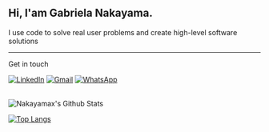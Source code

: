 
 ## Hi, I'am Gabriela Nakayama.

I use code to solve real user problems and create high-level software solutions
_____________________________________________________________________________________________________________________________________________________

Get in touch

[![LinkedIn](https://img.shields.io/badge/LinkedIn-0077B5?style=for-the-badge&logo=linkedin&logoColor=white)](https://www.linkedin.com/in/gabriela-nakayama-3397a0122/)
[![Gmail](https://img.shields.io/badge/Gmail-EA4335?style=for-the-badge&logo=gmail&logoColor=white)](mailto:g.nakayama.gn@gmail.com)
[![WhatsApp](https://img.shields.io/badge/WhatsApp-25D366?style=for-the-badge&logo=whatsapp&logoColor=white)](https://wa.me/5511947975073)

<br>

<img align="center" src="https://github-readme-stats.vercel.app/api?username=Nakayamax&include_all_commits=true&count_private=true&show_icons=true&line_height=20&title_color=7A7ADB&icon_color=2234AE&text_color=D3D3D3&bg_color=0,000000,130F40" alt="Nakayamax's Github Stats">
</br>

[![Top Langs](https://github-readme-stats.vercel.app/api/top-langs/?username=Nakayamax&layout=compact&text_color=daf7dc&bg_color=151515)](https://github.com/Nakayamax/github-readme-stats)


